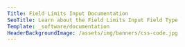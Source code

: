 ```yaml
---
Title: Field Limits Input Documentation
SeoTitle: Learn about the Field Limits Input Field Type
Template: _software/documentation
HeaderBackgroundImage: /assets/img/banners/css-code.jpg
---
```

